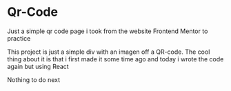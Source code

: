 # Qr-Code
Just a simple qr code page i took from the website Frontend Mentor to practice

This project is just a simple div with an imagen off a QR-code.
The cool thing about it is that i first made it some time ago and today i wrote the code again but using React

Nothing to do next
